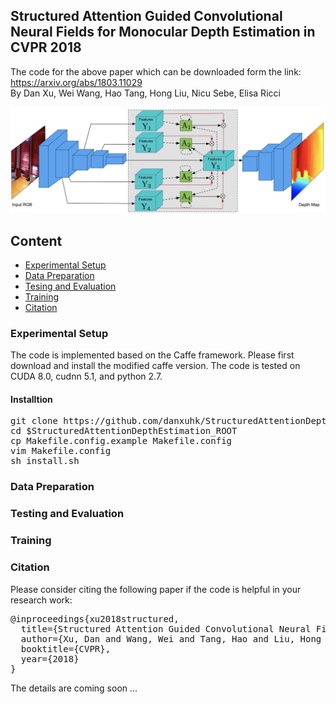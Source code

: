 ## Structured Attention Guided Convolutional Neural Fields for Monocular Depth Estimation in CVPR 2018  <br>
The code for the above paper which can be downloaded form the link: https://arxiv.org/abs/1803.11029 <br>
By Dan Xu, Wei Wang, Hao Tang, Hong Liu, Nicu Sebe, Elisa Ricci
<p align="center">
  <img src="figures/framework.jpg" width="760"/>
</p>

## Content
* [Experimental Setup](#Experimental)
* [Data Preparation](#Data)
* [Tesing and Evaluation](#Testing)
* [Training](#Training)
* [Citation](#Citation)
### Experimental Setup <br>
The code is implemented based on the Caffe framework. Please first download and install the modified caffe version. The code is tested on CUDA 8.0, cudnn 5.1, and python 2.7. 
#### Installtion <br>
<pre>
git clone https://github.com/danxuhk/StructuredAttentionDepthEstimation.git 
cd $StructuredAttentionDepthEstimation_ROOT
cp Makefile.config.example Makefile.config
vim Makefile.config
sh install.sh
</pre>

### Data Preparation
### Testing and Evaluation
### Training
### Citation 
Please consider citing the following paper if the code is helpful in your research work:
<pre>
@inproceedings{xu2018structured,
  title={Structured Attention Guided Convolutional Neural Fields for Monocular Depth Estimation},
  author={Xu, Dan and Wang, Wei and Tang, Hao and Liu, Hong and Sebe, Nicu and Ricci, Elisa},
  booktitle={CVPR},
  year={2018}
}
</pre>

The details are coming soon ...

